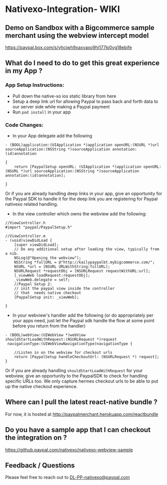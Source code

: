 # Nativexo-Integration- WIKI

## Demo on Sandbox with a Bigcommerce sample merchant using the webview intercept model

https://paypal.box.com/s/yhcjwh9xaxvaxo9hi177ki0vg18ebjfe

## What do I need to do to get this great experience in my App ?

### App Setup Instructions:

* Pull down the native-xo ios static library from here
* Setup a deep link url for allowing Paypal to pass back and forth data to our server side while making a Paypal payment
* Run `pod install` in your app

### Code Changes:

* In your App delegate add the following
```
- (BOOL)application:(UIApplication *)application openURL:(NSURL *)url sourceApplication:(NSString *)sourceApplication annotation:(id)annotation

{
    return [PaypalSetup openURL: (UIApplication *)application openURL:(NSURL *)url sourceApplication:(NSString *)sourceApplication annotation:(id)annotation];
    
}
```

Or if you are already handling deep links in your app, give an opportunity for the Paypal SDK to handle it for the deep link you are registering for Paypal nativexo related handling.

* In the view controller which owns the webview add the following:
```
//ViewController.h
#import "paypal/PaypalSetup.h"

//ViewController.m
- (void)viewDidLoad {
    [super viewDidLoad];
    // Do any additional setup after loading the view, typically from a nib.
    NSLog(@"Opening the webview");
    NSString *fullURL = @"http://kailypaypalbt.mybigcommerce.com/";
    NSURL *url = [NSURL URLWithString:fullURL];
    NSURLRequest *requestObj = [NSURLRequest requestWithURL:url];
    [_viewWeb loadRequest:requestObj];
    _viewWeb.delegate = self;
    //Paypal Setup 2:
    // init the paypal view inside the controller
    // that  needs native checkout
    [PaypalSetup init: _viewWeb];
    
}
```

* In your webview's handler add the following (or do appropriately per your apps need, just let the Paypal sdk handle the flow at some point before you return from the handler)

```
- (BOOL)webView:(UIWebView *)webView
shouldStartLoadWithRequest:(NSURLRequest *)request
 navigationType:(UIWebViewNavigationType)navigationType {

    //Listen in on the webview for checkout urls
    return [PaypalSetup handleCheckoutUrl: (NSURLRequest *) request];
}

```

Or if you are already handling `shouldStartLoadWithRequest` for your webview, give an opportunity to the PaypalSDK to check for handling specific URLs too. We only capture hermes checkout urls to be able to put up the native checkout experience.


## Where can I pull the latest react-native bundle ?

For now, it is hosted at http://paypalmerchant.herokuapp.com/reactbundle

## Do you have a sample app that I can checkout the integration on ?

https://github.paypal.com/nativexo/nativexo-webview-sample

## Feedback / Questions

Please feel free to reach out to DL-PP-nativexo@paypal.com





